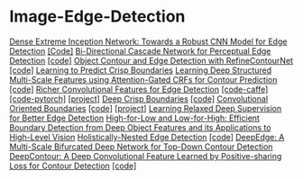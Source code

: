 # Image-Edge-Detection

[Dense Extreme Inception Network: Towards a Robust CNN Model for Edge Detection](https://arxiv.org/pdf/1909.01955.pdf) [[Code]](https://github.com/xavysp/DexiNed)
[Bi-Directional Cascade Network for Perceptual Edge Detection](https://arxiv.org/pdf/1902.10903.pdf)  [[code]](https://github.com/pkuCactus/BDCN)
[Object Contour and Edge Detection with RefineContourNet](https://link.springer.com/chapter/10.1007%2F978-3-030-29888-3_20)  [[code]](https://github.com/AndreKelm/RefineContourNet)
[Learning to Predict Crisp Boundaries](http://openaccess.thecvf.com/content_ECCV_2018/papers/Ruoxi_Deng_Learning_to_Predict_ECCV_2018_paper.pdf) 
[Learning Deep Structured Multi-Scale Features using Attention-Gated CRFs for Contour Prediction](https://papers.nips.cc/paper/6985-learning-deep-structured-multi-scale-features-using-attention-gated-crfs-for-contour-prediction.pdf)  [[code]](https://github.com/danxuhk/AttentionGatedMulti-ScaleFeatureLearning)
[Richer Convolutional Features for Edge Detection](http://openaccess.thecvf.com/content_cvpr_2017/papers/Liu_Richer_Convolutional_Features_CVPR_2017_paper.pdf)  [[code-caffe]](https://github.com/yun-liu/rcf) [[code-pytorch]](https://github.com/meteorshowers/RCF-pytorch) [[project]](https://mmcheng.net/zh/rcfEdge/)
[Deep Crisp Boundaries](http://openaccess.thecvf.com/content_cvpr_2017/papers/Wang_Deep_Crisp_Boundaries_CVPR_2017_paper.pdf)  [[code]](https://github.com/Wangyupei/CED)
[Convolutional Oriented Boundaries](https://arxiv.org/pdf/1608.02755.pdf)  [[code]](https://github.com/kmaninis/COB) [[project]](http://www.vision.ee.ethz.ch/~cvlsegmentation/cob/index.html)
[Learning Relaxed Deep Supervision for Better Edge Detection](http://openaccess.thecvf.com/content_cvpr_2016/papers/Liu_Learning_Relaxed_Deep_CVPR_2016_paper.pdf) 
[High-for-Low and Low-for-High: Efficient Boundary Detection from Deep Object Features and its Applications to High-Level Vision](http://openaccess.thecvf.com/content_iccv_2015/papers/Bertasius_High-for-Low_and_Low-for-High_ICCV_2015_paper.pdf) 
[Holistically-Nested Edge Detection](http://openaccess.thecvf.com/content_iccv_2015/papers/Xie_Holistically-Nested_Edge_Detection_ICCV_2015_paper.pdf)  [[code]](https://github.com/s9xie/hed)
[DeepEdge: A Multi-Scale Bifurcated Deep Network for Top-Down Contour Detection](http://openaccess.thecvf.com/content_cvpr_2015/papers/Bertasius_DeepEdge_A_Multi-Scale_2015_CVPR_paper.pdf) 
[DeepContour: A Deep Convolutional Feature Learned by Positive-sharing Loss for Contour Detection](http://openaccess.thecvf.com/content_cvpr_2015/papers/Shen_DeepContour_A_Deep_2015_CVPR_paper.pdf)  [[code]](https://github.com/shenwei1231/DeepContour)
